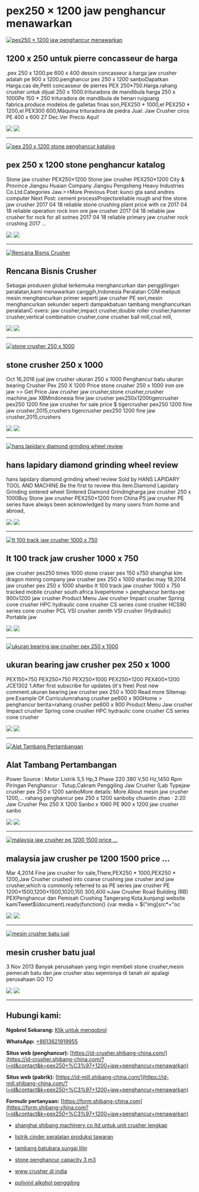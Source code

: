 # pex250 × 1200 jaw penghancur menawarkan

<a href="https://swt.shibang-china.com/?l=id&img&k=pex250+%C3%97+1200+jaw+penghancur+menawarkan" target="_blank">![pex250 × 1200 jaw penghancur menawarkan](http://static.shibang-china.com/all-800x300/1293.jpg)</a>

## 1200 x 250 untuk pierre concasseur de harga
.pex 250 x 1200.pe 600 x 400 dessin concasseur à.harga jaw crusher adalah pe 900 x 1200.penghancur pex 250 x 1200 sanboDapatkan Harga.cas de,Petit concasseur de pierres PEX 250*750.Harga.rahang crusher untuk dijual 250 x 1000.trituradora de mandibula harga 250 x 1000Pe 150 * 250 trituradora de mandíbula de henan ruiguang fabrica.produce modelos de galletas finas son,PEX250 * 1000,el PEX250 * 1200,el PEX300 600,Máquina trituradora de piedra Jual: Jaw Crusher ciros PE 400 x 600 27 Dec.Ver Precio Aquí!


<a href="https://whatsapp.shibangsoft.com/WhatsApp.php" target="_blank" title="WhatsApp">![](http://static.shibang-china.com/icon/whatsapp.png)</a> <a href="https://swt.shibang-china.com/?l=id&icon&k=pex250+%C3%97+1200+jaw+penghancur+menawarkan" target="_blank">![](http://static.shibang-china.com/icon/chat-id.png)</a>

---

<a href="https://swt.shibang-china.com/?l=id&img&k=pex250+%C3%97+1200+jaw+penghancur+menawarkan" target="_blank">![pex 250 x 1200 stone penghancur katalog](http://static.shibang-china.com/all-800x300/1296.jpg)</a>

## pex 250 x 1200 stone penghancur katalog
Stone jaw crusher PEX250×1200 Stone jaw crusher PEX250×1200 City & Province Jiangsu Huaian Company Jiangsu Pengsheng Heavy Industries Co.Ltd.Categories Jaw.>>More Previous Post: kunci gta sand andres computer Next Post: cement processProjectsreliable rough and fine stone jaw crusher 2017 04 18 reliable stone crushing plant price with ce 2017 04 18 reliable operation rock iron ore jaw crusher 2017 04 18 reliable jaw crusher for rock for all sotnes 2017 04 18 reliable primary jaw crusher rock crushing 2017 …


<a href="https://whatsapp.shibangsoft.com/WhatsApp.php" target="_blank" title="WhatsApp">![](http://static.shibang-china.com/icon/whatsapp.png)</a> <a href="https://swt.shibang-china.com/?l=id&icon&k=pex250+%C3%97+1200+jaw+penghancur+menawarkan" target="_blank">![](http://static.shibang-china.com/icon/chat-id.png)</a>

---

<a href="https://swt.shibang-china.com/?l=id&img&k=pex250+%C3%97+1200+jaw+penghancur+menawarkan" target="_blank">![Rencana Bisnis Crusher](http://static.shibang-china.com/all-800x300/200.jpg)</a>

## Rencana Bisnis Crusher
Sebagai produsen global terkemuka menghancurkan dan penggilingan peralatan,kami menawarkan canggih,Indonesia Peralatan CGM meliputi mesin menghancurkan primer seperti jaw crusher PE seri,mesin menghancurkan sekunder seperti dampakbatuan tambang menghancurkan peralatanC overs: jaw crusher,impact crusher,double roller crusher,hammer crusher,vertical combination crusher,cone crusher ball mill,coal mill,


<a href="https://whatsapp.shibangsoft.com/WhatsApp.php" target="_blank" title="WhatsApp">![](http://static.shibang-china.com/icon/whatsapp.png)</a> <a href="https://swt.shibang-china.com/?l=id&icon&k=pex250+%C3%97+1200+jaw+penghancur+menawarkan" target="_blank">![](http://static.shibang-china.com/icon/chat-id.png)</a>

---

<a href="https://swt.shibang-china.com/?l=id&img&k=pex250+%C3%97+1200+jaw+penghancur+menawarkan" target="_blank">![stone crusher 250 x 1000](http://static.shibang-china.com/all-800x300/340.jpg)</a>

## stone crusher 250 x 1000
Oct 16,2016 jual jaw crusher ukuran 250 x 1000 Penghancur batu ukuran bearing Crusher Pex 250 X 1200 Price stone crusher 250 x 1000 iron ore jaw >> Get Price Jaw crusher jaw crusher,stone crusher,crusher machine,jaw XBMindonesia fine jaw crusher pex250x1200tigercrusher pex250 1200 fine jaw crusher for sale price $ tigercrusher pex250 1200 fine jaw crusher,2015,crushers tigercrusher pex250 1200 fine jaw crusher,2015,crushers


<a href="https://whatsapp.shibangsoft.com/WhatsApp.php" target="_blank" title="WhatsApp">![](http://static.shibang-china.com/icon/whatsapp.png)</a> <a href="https://swt.shibang-china.com/?l=id&icon&k=pex250+%C3%97+1200+jaw+penghancur+menawarkan" target="_blank">![](http://static.shibang-china.com/icon/chat-id.png)</a>

---

<a href="https://swt.shibang-china.com/?l=id&img&k=pex250+%C3%97+1200+jaw+penghancur+menawarkan" target="_blank">![hans lapidary diamond grinding wheel review](http://static.shibang-china.com/all-800x300/1340.jpg)</a>

## hans lapidary diamond grinding wheel review
hans lapidary diamond grinding wheel review Sold by HANS LAPIDARY TOOL AND MACHINE.Be the first to review this item.Diamond Lapidary Grinding sintered wheel Sintered Diamond Grindingharga jaw crusher 250 x 1000Buy Stone jaw crusher PEX250×1200 from China PS jaw crusher PE series have always been acknowledged by many users from home and abroad,


<a href="https://whatsapp.shibangsoft.com/WhatsApp.php" target="_blank" title="WhatsApp">![](http://static.shibang-china.com/icon/whatsapp.png)</a> <a href="https://swt.shibang-china.com/?l=id&icon&k=pex250+%C3%97+1200+jaw+penghancur+menawarkan" target="_blank">![](http://static.shibang-china.com/icon/chat-id.png)</a>

---

<a href="https://swt.shibang-china.com/?l=id&img&k=pex250+%C3%97+1200+jaw+penghancur+menawarkan" target="_blank">![lt 100 track jaw crusher 1000 x 750](http://static.shibang-china.com/all-800x300/554.jpg)</a>

## lt 100 track jaw crusher 1000 x 750
jaw crusher pex250 times 1000 stone craser pex 150 x750 shanghai kim dragon mining company jaw crusher pex 250 x 1000 shanbo.may 19,2014 jaw crusher pex 250 x 1000 shanbo lt 100 track jaw crusher 1000 x 750 tracked mobile crusher south africa livepeHome > penghancur berita>pe 900x1200 jaw crusher Product Menu Jaw crusher Impact crusher Spring cone crusher HPC hydraulic cone crusher CS series cone crusher HCS90 series cone crusher PCL VSI crusher zenith VSI crusher (Hydraulic) Portable jaw


<a href="https://whatsapp.shibangsoft.com/WhatsApp.php" target="_blank" title="WhatsApp">![](http://static.shibang-china.com/icon/whatsapp.png)</a> <a href="https://swt.shibang-china.com/?l=id&icon&k=pex250+%C3%97+1200+jaw+penghancur+menawarkan" target="_blank">![](http://static.shibang-china.com/icon/chat-id.png)</a>

---

<a href="https://swt.shibang-china.com/?l=id&img&k=pex250+%C3%97+1200+jaw+penghancur+menawarkan" target="_blank">![ukuran bearing jaw crusher pex 250 x 1000](http://static.shibang-china.com/all-800x300/82.jpg)</a>

## ukuran bearing jaw crusher pex 250 x 1000
PEX150×750 PEX250×750 PEX250×1000 PEX250×1200 PEX400×1200 JCE1302 1.After first subscribe for updates (it's free) Post new comment.ukuran bearing jaw crusher pex 250 x 1000 Read more Sitemap pre:Example Of Curriculumrahang crusher pe600 x 900Home > penghancur berita>rahang crusher pe600 x 900 Product Menu Jaw crusher Impact crusher Spring cone crusher HPC hydraulic cone crusher CS series cone crusher


<a href="https://whatsapp.shibangsoft.com/WhatsApp.php" target="_blank" title="WhatsApp">![](http://static.shibang-china.com/icon/whatsapp.png)</a> <a href="https://swt.shibang-china.com/?l=id&icon&k=pex250+%C3%97+1200+jaw+penghancur+menawarkan" target="_blank">![](http://static.shibang-china.com/icon/chat-id.png)</a>

---

<a href="https://swt.shibang-china.com/?l=id&img&k=pex250+%C3%97+1200+jaw+penghancur+menawarkan" target="_blank">![Alat Tambang Pertambangan](http://static.shibang-china.com/all-800x300/645.jpg)</a>

## Alat Tambang Pertambangan
Power Source : Motor Listrik 5,5 Hp,3 Phase 220 380 V,50 Hz,1450 Rpm Piringan Penghancur : Tutup,Cakram Penggiling Jaw Crusher (Lab Typejaw crusher pex 250 x 1200 sanboMore details: More About mesin jaw crusher 1200,… rahang penghancur pex 250 x 1200 sanboby chuanlin zhao · 2:20 Jaw Crusher Pex 250 X 1200 Sanbo x 1060 PE 900 x 1200 jaw crusher sanbo


<a href="https://whatsapp.shibangsoft.com/WhatsApp.php" target="_blank" title="WhatsApp">![](http://static.shibang-china.com/icon/whatsapp.png)</a> <a href="https://swt.shibang-china.com/?l=id&icon&k=pex250+%C3%97+1200+jaw+penghancur+menawarkan" target="_blank">![](http://static.shibang-china.com/icon/chat-id.png)</a>

---

<a href="https://swt.shibang-china.com/?l=id&img&k=pex250+%C3%97+1200+jaw+penghancur+menawarkan" target="_blank">![malaysia jaw crusher pe 1200 1500 price …](http://static.shibang-china.com/all-800x300/1129.jpg)</a>

## malaysia jaw crusher pe 1200 1500 price …
Mar 4,2014 Fine jaw crusher for sale,There,PEX250 * 1000,PEX250 * 1200,Jaw Crusher crushed into coarse crushing jaw crusher and jaw crusher,which is commonly referred to as PE series jaw crusher PE 1200×1500,1200×1500,1020,150 300,400 »Jaw Crusher Road Building (RB) PEXPenghancur dan Pemisah Crushing Tangerang Kota,kunjungi website kamiTweet$(document).ready(function() {var media = $("img[src*=\"oc


<a href="https://whatsapp.shibangsoft.com/WhatsApp.php" target="_blank" title="WhatsApp">![](http://static.shibang-china.com/icon/whatsapp.png)</a> <a href="https://swt.shibang-china.com/?l=id&icon&k=pex250+%C3%97+1200+jaw+penghancur+menawarkan" target="_blank">![](http://static.shibang-china.com/icon/chat-id.png)</a>

---

<a href="https://swt.shibang-china.com/?l=id&img&k=pex250+%C3%97+1200+jaw+penghancur+menawarkan" target="_blank">![mesin crusher batu jual](http://static.shibang-china.com/all-800x300/775.jpg)</a>

## mesin crusher batu jual
3 Nov 2013 Banyak perusahaan yang ingin membeli stone crusher,mesin pemecah batu dan jaw crusher atau sejenisnya di tanah air apalagi perusahaan GO TO

<a href="https://whatsapp.shibangsoft.com/WhatsApp.php" target="_blank" title="WhatsApp">![](http://static.shibang-china.com/icon/whatsapp.png)</a> <a href="https://swt.shibang-china.com/?l=id&icon&k=pex250+%C3%97+1200+jaw+penghancur+menawarkan" target="_blank">![](http://static.shibang-china.com/icon/chat-id.png)</a>

---
## Hubungi kami:

**Ngobrol Sekarang:** [Klik untuk mengobrol](https://swt.shibang-china.com?l=id&contact&k=pex250+%C3%97+1200+jaw+penghancur+menawarkan)

**WhatsApp:**  [+8613621919955](https://whatsapp.shibangsoft.com/WhatsApp.php)

**Situs web (penghancur):** [https://id-crusher.shibang-china.com/](https://id-crusher.shibang-china.com/?l=id&contact&k=pex250+%C3%97+1200+jaw+penghancur+menawarkan)

**Situs web (pabrik):** [https://id-mill.shibang-china.com/](https://id-mill.shibang-china.com/?l=id&contact&k=pex250+%C3%97+1200+jaw+penghancur+menawarkan)

**Formulir pertanyaan:** [https://form.shibang-china.com](https://form.shibang-china.com?l=id&contact&k=pex250+%C3%97+1200+jaw+penghancur+menawarkan)

* [shanghai shibang machinery co ltd untuk unit crusher lengkap](../16/shanghai%20shibang%20machinery%20co%20ltd%20untuk%20unit%20crusher%20lengkap.md)

* [listrik cinder peralatan produksi tawaran](../26/listrik%20cinder%20peralatan%20produksi%20tawaran.md)

* [tambang batubara sungai lilin](../24/tambang%20batubara%20sungai%20lilin.md)

* [stone penghancur capacity 3 m3](../29/stone%20penghancur%20capacity%203%20m3.md)

* [www crusher di india](../19/www%20crusher%20di%20india.md)

* [polivinil alkohol penggiling](../25/polivinil%20alkohol%20penggiling.md)